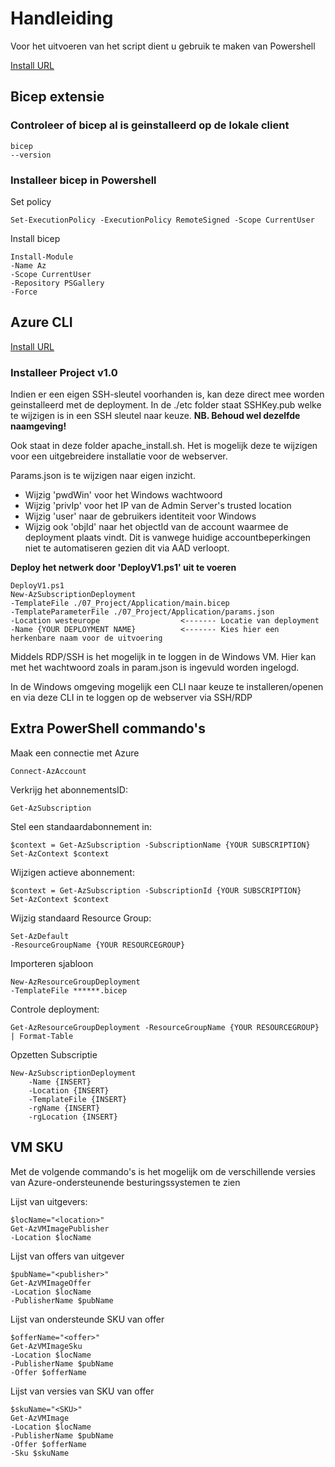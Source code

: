 # Handleiding

Voor het uitvoeren van het script dient u gebruik te maken van Powershell

[Install URL](https://docs.microsoft.com/en-us/powershell/scripting/install/installing-powershell-on-windows?view=powershell-7.2#msi)

## Bicep extensie

### Controleer of bicep al is geinstalleerd op de lokale client
    
    bicep 
    --version

### Installeer bicep in Powershell

Set policy

    Set-ExecutionPolicy -ExecutionPolicy RemoteSigned -Scope CurrentUser

Install bicep    

    Install-Module 
    -Name Az 
    -Scope CurrentUser 
    -Repository PSGallery 
    -Force
## Azure CLI

[Install URL](https://docs.microsoft.com/en-us/cli/azure/install-azure-cli)

### Installeer Project v1.0

Indien er een eigen SSH-sleutel voorhanden is, kan deze direct mee worden geinstalleerd met de deployment. 
In de ./etc folder staat SSHKey.pub welke te wijzigen is in een SSH sleutel naar keuze. 
**NB. Behoud wel dezelfde naamgeving!**

Ook staat in deze folder apache_install.sh. 
Het is mogelijk deze te wijzigen voor een uitgebreidere installatie voor de webserver.

Params.json is te wijzigen naar eigen inzicht.
- Wijzig 'pwdWin' voor het Windows wachtwoord
- Wijzig 'privIp' voor het IP van de Admin Server's trusted location
- Wijzig 'user' naar de gebruikers identiteit voor Windows
- Wijzig ook 'objId' naar het objectId van de account waarmee de deployment plaats vindt. Dit is vanwege huidige accountbeperkingen niet te automatiseren gezien dit via AAD verloopt.

**Deploy het netwerk door 'DeployV1.ps1' uit te voeren**

    DeployV1.ps1
    New-AzSubscriptionDeployment 
    -TemplateFile ./07_Project/Application/main.bicep 
    -TemplateParameterFile ./07_Project/Application/params.json 
    -Location westeurope                  <------- Locatie van deployment
    -Name {YOUR DEPLOYMENT NAME}          <------- Kies hier een herkenbare naam voor de uitvoering

Middels RDP/SSH is het mogelijk in te loggen in de Windows VM.
Hier kan met het wachtwoord zoals in param.json is ingevuld worden ingelogd.

In de Windows omgeving mogelijk een CLI naar keuze te installeren/openen en via deze CLI in te loggen op de webserver via SSH/RDP


## Extra PowerShell commando's

Maak een connectie met Azure

    Connect-AzAccount

Verkrijg het abonnementsID:

    Get-AzSubscription

Stel een standaardabonnement in:

    $context = Get-AzSubscription -SubscriptionName {YOUR SUBSCRIPTION}
    Set-AzContext $context

Wijzigen actieve abonnement:

    $context = Get-AzSubscription -SubscriptionId {YOUR SUBSCRIPTION}
    Set-AzContext $context

Wijzig standaard Resource Group:

    Set-AzDefault 
    -ResourceGroupName {YOUR RESOURCEGROUP}

Importeren sjabloon

    New-AzResourceGroupDeployment 
    -TemplateFile ******.bicep

Controle deployment:

    Get-AzResourceGroupDeployment -ResourceGroupName {YOUR RESOURCEGROUP} | Format-Table

Opzetten Subscriptie

    New-AzSubscriptionDeployment 
        -Name {INSERT}
        -Location {INSERT}
        -TemplateFile {INSERT}
        -rgName {INSERT}
        -rgLocation {INSERT}

## VM SKU

Met de volgende commando's is het mogelijk om de verschillende versies van Azure-ondersteunende besturingssystemen te zien

Lijst van uitgevers:

    $locName="<location>"
    Get-AzVMImagePublisher 
    -Location $locName

Lijst van offers van uitgever

    $pubName="<publisher>"
    Get-AzVMImageOffer 
    -Location $locName 
    -PublisherName $pubName

Lijst van ondersteunde SKU van offer 

    $offerName="<offer>"
    Get-AzVMImageSku 
    -Location $locName 
    -PublisherName $pubName 
    -Offer $offerName 

Lijst van versies van SKU van offer

    $skuName="<SKU>"
    Get-AzVMImage 
    -Location $locName 
    -PublisherName $pubName 
    -Offer $offerName 
    -Sku $skuName 


